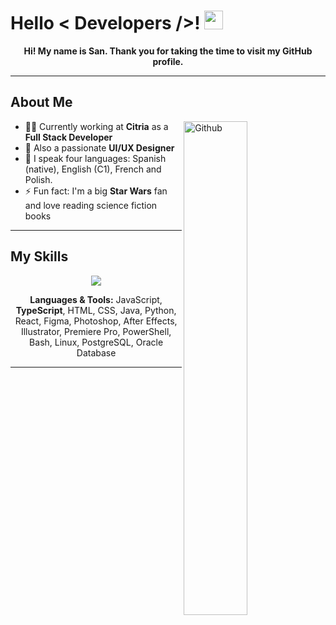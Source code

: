 <h1> Hello &lt; Developers /&gt;! <img src="https://raw.githubusercontent.com/MartinHeinz/MartinHeinz/master/wave.gif" width="30px" /></h1>

<p align="center">
  <strong>Hi! My name is San. Thank you for taking the time to visit my GitHub profile.</strong>
</p>

---

<h2> About Me </h2>

<img width="45%" align="right" alt="Github" src="https://raw.githubusercontent.com/onimur/.github/master/.resources/git-header.svg" />

- 🧑‍🎓 Currently working at **Citria** as a **Full Stack Developer**  
- 🎨 Also a passionate **UI/UX Designer**  
- 💬 I speak four languages: Spanish (native), English (C1), French and Polish. 
- ⚡ Fun fact: I'm a big **Star Wars** fan and love reading science fiction books  

---

<h2> My Skills </h2>

<p align="center">
  <a href="https://skillicons.dev">
    <img src="https://skillicons.dev/icons?i=js,ts,html,css,java,py,react,figma,ps,ae,ai,pr,powershell,bash,linux,postgres,oracle" />
  </a>
</p>

<p align="center">
  <strong>Languages & Tools:</strong> JavaScript, <strong>TypeScript</strong>, HTML, CSS, Java, Python, React, Figma, Photoshop, After Effects, Illustrator, Premiere Pro, PowerShell, Bash, Linux, PostgreSQL, Oracle Database
</p>

---

